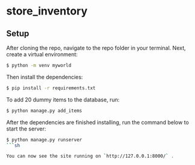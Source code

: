 # store_inventory

## Setup

After cloning the repo, navigate to the repo folder in your terminal.
Next, create a virtual environment:
```sh
$ python -m venv myworld
```

Then install the dependencies:
```sh
$ pip install -r requirements.txt
```

To add 20 dummy items to the database, run:
```sh
$ python manage.py add_items
```

After the dependencies are finished installing, run the command below to start the server:
```sh
$ python manage.py runserver
```sh

You can now see the site running on `http://127.0.0.1:8000/` .
